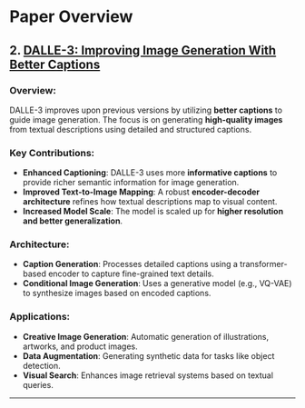 # Paper Overview

## 2. [DALLE-3: Improving Image Generation With Better Captions](#dalle-3-improving-image-generation-with-better-captions)
### Overview:
DALLE-3 improves upon previous versions by utilizing **better captions** to guide image generation. The focus is on generating **high-quality images** from textual descriptions using detailed and structured captions.

### Key Contributions:
- **Enhanced Captioning**: DALLE-3 uses more **informative captions** to provide richer semantic information for image generation.
- **Improved Text-to-Image Mapping**: A robust **encoder-decoder architecture** refines how textual descriptions map to visual content.
- **Increased Model Scale**: The model is scaled up for **higher resolution and better generalization**.

### Architecture:
- **Caption Generation**: Processes detailed captions using a transformer-based encoder to capture fine-grained text details.
- **Conditional Image Generation**: Uses a generative model (e.g., VQ-VAE) to synthesize images based on encoded captions.

### Applications:
- **Creative Image Generation**: Automatic generation of illustrations, artworks, and product images.
- **Data Augmentation**: Generating synthetic data for tasks like object detection.
- **Visual Search**: Enhances image retrieval systems based on textual queries.

---
